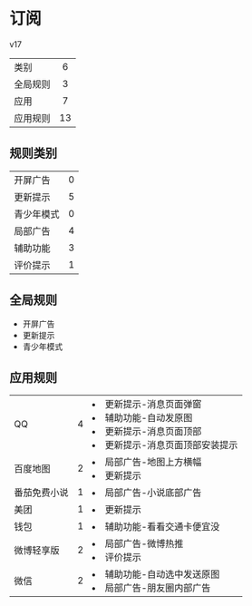 # 订阅

v17

|||
| - |:-:|
|类别|6|
|全局规则|3|
|应用|7|
|应用规则|13|

## 规则类别

|||
| - |:-:|
|开屏广告|0|
|更新提示|5|
|青少年模式|0|
|局部广告|4|
|辅助功能|3|
|评价提示|1|

## 全局规则

- 开屏广告
- 更新提示
- 青少年模式

## 应用规则

||||
| - |:-:|-|
|QQ|4|<li>更新提示-消息页面弹窗<li>辅助功能-自动发原图<li>更新提示-消息页面顶部<li>更新提示-消息页面顶部安装提示|
|百度地图|2|<li>局部广告-地图上方横幅<li>更新提示|
|番茄免费小说|1|<li>局部广告-小说底部广告|
|美团|1|<li>更新提示|
|钱包|1|<li>辅助功能-看看交通卡便宜没|
|微博轻享版|2|<li>局部广告-微博热推<li>评价提示|
|微信|2|<li>辅助功能-自动选中发送原图<li>局部广告-朋友圈内部广告|

